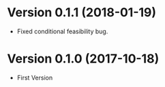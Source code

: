 # Version 0.1.1 (2018-01-19)

- Fixed conditional feasibility bug.

# Version 0.1.0 (2017-10-18)

- First Version
